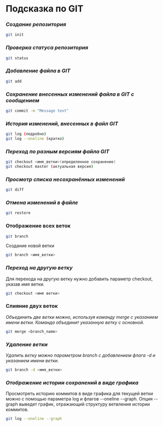 # **Подсказка по GIT**

### *Создание репозитория*
```sh
git init
```
### *Проверка статуса репозитория*
```sh
git status
```
### *Добавление файла в GIT*
```sh
git add
```
### *Сохранение внесенных изменений файла в GIT с сообщением*
```sh
git commit -m "Message text"
```
### *История изменений, внесенных в файл GIT*
```sh
git log (подробно)
git log --oneline (кратко)
```
### *Переход по разным версиям файла GIT*
```sh
git checkout <имя_ветки>(определенное сохранение)
git checkout master (актуальная версия)
```
### *Просмотр списка несохранённых изменений*
```sh
git diff
```
### *Отмена изменений в файле*
```sh
git restore
```

### Отображение всех веток
```sh
git branch
```

Создание новой ветки
```sh
git branch <имя_ветки>
```

### *Переход на другую ветку*
Для перехода на другую ветку нужно добавить параметр checkout, указав имя ветки.
```sh
git checkout <имя ветки>
```

### Слияние двух веток
*Объединить две ветки можно, используя команду merge с указанием имени ветки. Команда объединит указанную ветку с основной.*
```sh
git merge <branch_name>
```

### *Удаление ветки*
*Удалить ветку можно параметром branch с добавлением флага -d и указанием имени ветки.*
```sh
git branch -d <имя_ветки>
```

### *Отображение истории сохранений в виде графика*
Просмотреть историю коммитов в виде графика для текущей ветки можно с помощью параметра log и флагов --oneline --graph. Опция --graph выведет график, отражающий структуру ветвления истории коммитов.
```sh
git log --oneline --graph
```
